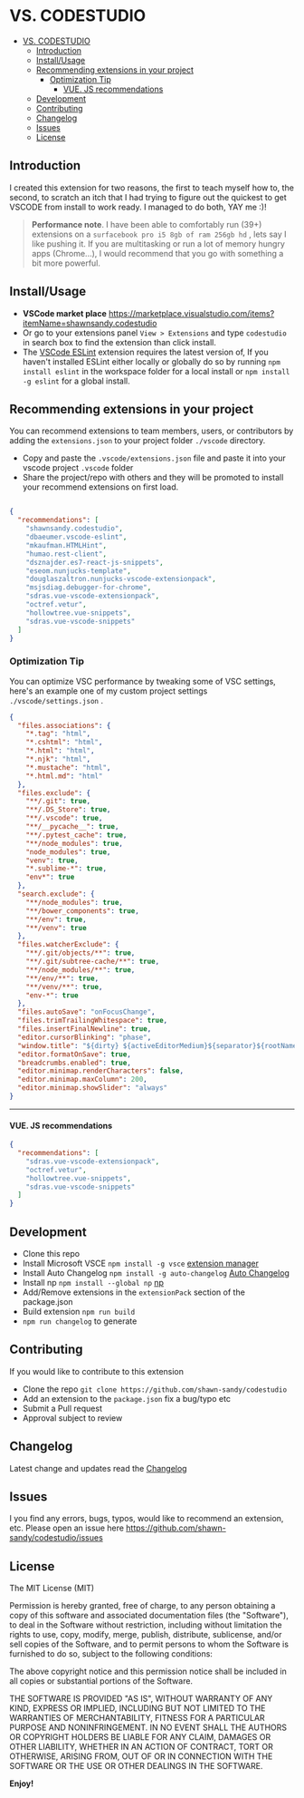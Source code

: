 # VS. CODESTUDIO
- [VS. CODESTUDIO](#vs-codestudio)
  - [Introduction](#introduction)
  - [Install/Usage](#installusage)
  - [Recommending extensions in your project](#recommending-extensions-in-your-project)
    - [Optimization Tip](#optimization-tip)
      - [VUE. JS recommendations](#vue-js-recommendations)
  - [Development](#development)
  - [Contributing](#contributing)
  - [Changelog](#changelog)
  - [Issues](#issues)
  - [License](#license)

## Introduction

I created this extension for two reasons, the first to teach myself how to, the second, to scratch an itch that I had trying to figure out the quickest to get VSCODE from install to work ready. I managed to do both, YAY me :)!

> **Performance note**. I have been able to comfortably run (39+) extensions on a `surfacebook pro i5 8gb of ram 256gb hd` , lets say I like pushing it. If you are multitasking or run a lot of memory hungry apps (Chrome...), I would recommend that you go with something a bit more powerful.

## Install/Usage

* **VSCode market place** <https://marketplace.visualstudio.com/items?itemName=shawnsandy.codestudio>
* Or go to your extensions panel `View > Extensions` and type `codestudio` in search box to find the extension than click install.
* The [VSCode ESLint](https://marketplace.visualstudio.com/items?itemName=dbaeumer.vscode-eslint) extension requires the latest version of, If you haven't installed ESLint either locally or globally do so by running `npm install eslint` in the workspace folder for a local install or `npm install -g eslint` for a global install.

## Recommending extensions in your project

You can recommend extensions to team members, users, or contributors by adding the `extensions.json` to your project folder `./vscode` directory.

* Copy and paste the `.vscode/extensions.json` file  and paste it into your vscode project `.vscode` folder
* Share the project/repo with others and they will be promoted to install your recommend extensions on first load.

```json

{
  "recommendations": [
    "shawnsandy.codestudio",
    "dbaeumer.vscode-eslint",
    "mkaufman.HTMLHint",
    "humao.rest-client",
    "dsznajder.es7-react-js-snippets",
    "eseom.nunjucks-template",
    "douglaszaltron.nunjucks-vscode-extensionpack",
    "msjsdiag.debugger-for-chrome",
    "sdras.vue-vscode-extensionpack",
    "octref.vetur",
    "hollowtree.vue-snippets",
    "sdras.vue-vscode-snippets"
  ]
}

```

### Optimization Tip

You can optimize VSC performance by tweaking some of VSC settings, here's an example one of my custom project settings `./vscode/settings.json` .

```json
{
  "files.associations": {
    "*.tag": "html",
    "*.cshtml": "html",
    "*.html": "html",
    "*.njk": "html",
    "*.mustache": "html",
    "*.html.md": "html"
  },
  "files.exclude": {
    "**/.git": true,
    "**/.DS_Store": true,
    "**/.vscode": true,
    "**/__pycache__": true,
    "**/.pytest_cache": true,
    "**/node_modules": true,
    "node_modules": true,
    "venv": true,
    "*.sublime-*": true,
    "env*": true
  },
  "search.exclude": {
    "**/node_modules": true,
    "**/bower_components": true,
    "**/env": true,
    "**/venv": true
  },
  "files.watcherExclude": {
    "**/.git/objects/**": true,
    "**/.git/subtree-cache/**": true,
    "**/node_modules/**": true,
    "**/env/**": true,
    "**/venv/**": true,
    "env-*": true
  },
  "files.autoSave": "onFocusChange",
  "files.trimTrailingWhitespace": true,
  "files.insertFinalNewline": true,
  "editor.cursorBlinking": "phase",
  "window.title": "${dirty} ${activeEditorMedium}${separator}${rootName}",
  "editor.formatOnSave": true,
  "breadcrumbs.enabled": true,
  "editor.minimap.renderCharacters": false,
  "editor.minimap.maxColumn": 200,
  "editor.minimap.showSlider": "always"
}
```

---

#### VUE. JS recommendations

```json
{
  "recommendations": [
    "sdras.vue-vscode-extensionpack",
    "octref.vetur",
    "hollowtree.vue-snippets",
    "sdras.vue-vscode-snippets"
  ]
}

```

## Development

* Clone this repo
* Install Microsoft VSCE `npm install -g vsce` [extension manager](https://www.npmjs.com/package/vsce)
* Install Auto Changelog `npm install -g auto-changelog` [Auto Changelog](https://www.npmjs.com/package/auto-changelog)
* Install np `npm install --global np` [np](https://www.npmjs.com/package/np)
* Add/Remove extensions in the `extensionPack` section of the package.json
* Build extension `npm run build`
* `npm run changelog` to generate

## Contributing

If you would like to contribute to this extension

* Clone the repo `git clone https://github.com/shawn-sandy/codestudio`
* Add an extension to the `package.json` fix a bug/typo etc
* Submit a Pull request
* Approval subject to review

## Changelog

Latest change and updates read the [Changelog](./CHANGELOG.md)

## Issues

I you find any errors, bugs, typos, would like to recommend an extension, etc. Please open an issue here <https://github.com/shawn-sandy/codestudio/issues>

## License

The MIT License (MIT)

Permission is hereby granted, free of charge, to any person obtaining a copy of this software and associated documentation files (the "Software"), to deal in the Software without restriction, including without limitation the rights to use, copy, modify, merge, publish, distribute, sublicense, and/or sell copies of the Software, and to permit persons to whom the Software is furnished to do so, subject to the following conditions:

The above copyright notice and this permission notice shall be included in all copies or substantial portions of the Software.

THE SOFTWARE IS PROVIDED "AS IS", WITHOUT WARRANTY OF ANY KIND, EXPRESS OR IMPLIED, INCLUDING BUT NOT LIMITED TO THE WARRANTIES OF MERCHANTABILITY, FITNESS FOR A PARTICULAR PURPOSE AND NONINFRINGEMENT. IN NO EVENT SHALL THE AUTHORS OR COPYRIGHT HOLDERS BE LIABLE FOR ANY CLAIM, DAMAGES OR OTHER LIABILITY, WHETHER IN AN ACTION OF CONTRACT, TORT OR OTHERWISE, ARISING FROM, OUT OF OR IN CONNECTION WITH THE SOFTWARE OR THE USE OR OTHER DEALINGS IN THE SOFTWARE.

**Enjoy!**
